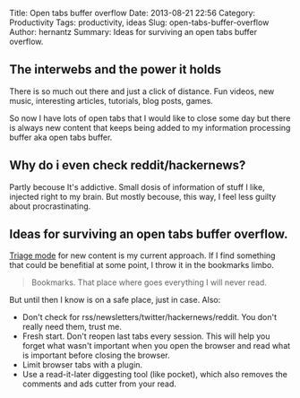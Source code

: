 Title: Open tabs buffer overflow
Date: 2013-08-21 22:56
Category: Productivity
Tags: productivity, ideas
Slug: open-tabs-buffer-overflow
Author: hernantz 
Summary: Ideas for surviving an open tabs buffer overflow.


## The interwebs and the power it holds
There is so much out there and just a click of distance.
Fun videos, new music, interesting articles, tutorials, blog posts, games.

So now I have lots of open tabs that I would like to close some day but there is
always new content that keeps being added to my information processing buffer 
aka open tabs buffer.

## Why do i even check reddit/hackernews?
Partly becouse It's addictive. Small dosis of information of stuff I like, injected right to my brain. 
But mostly becouse, this way, I feel less guilty about procrastinating. 


## Ideas for surviving an open tabs buffer overflow.

[Triage mode][1] for new content is my current approach. If I find something that could be 
benefitial at some point, I throw it in the bookmarks limbo. 

> Bookmarks. That place where goes everything I will never read.

But until then I know is on a safe place, just in case. Also:

* Don't check for rss/newsletters/twitter/hackernews/reddit. You don't really need them, trust me.
* Fresh start. Don't reopen last tabs every session. 
  This will help you forget what wasn't important when you open the browser
  and read what is important before closing the browser.
* Limit browser tabs with a plugin.
* Use a read-it-later diggesting tool (like pocket), which also removes the comments and 
  ads cutter from your read.

[1]: http://en.wikipedia.org/wiki/Triage "Triage mode"
